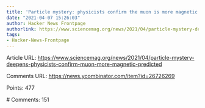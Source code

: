 ```yaml
---
title: 'Particle mystery: physicists confirm the muon is more magnetic than predicted'
date: "2021-04-07 15:26:03"
author: Hacker News Frontpage
authorlink: https://www.sciencemag.org/news/2021/04/particle-mystery-deepens-physicists-confirm-muon-more-magnetic-predicted
tags:
- Hacker-News-Frontpage
---
```


<p>Article URL: <a href="https://www.sciencemag.org/news/2021/04/particle-mystery-deepens-physicists-confirm-muon-more-magnetic-predicted">https://www.sciencemag.org/news/2021/04/particle-mystery-deepens-physicists-confirm-muon-more-magnetic-predicted</a></p>
<p>Comments URL: <a href="https://news.ycombinator.com/item?id=26726269">https://news.ycombinator.com/item?id=26726269</a></p>
<p>Points: 477</p>
<p># Comments: 151</p>
